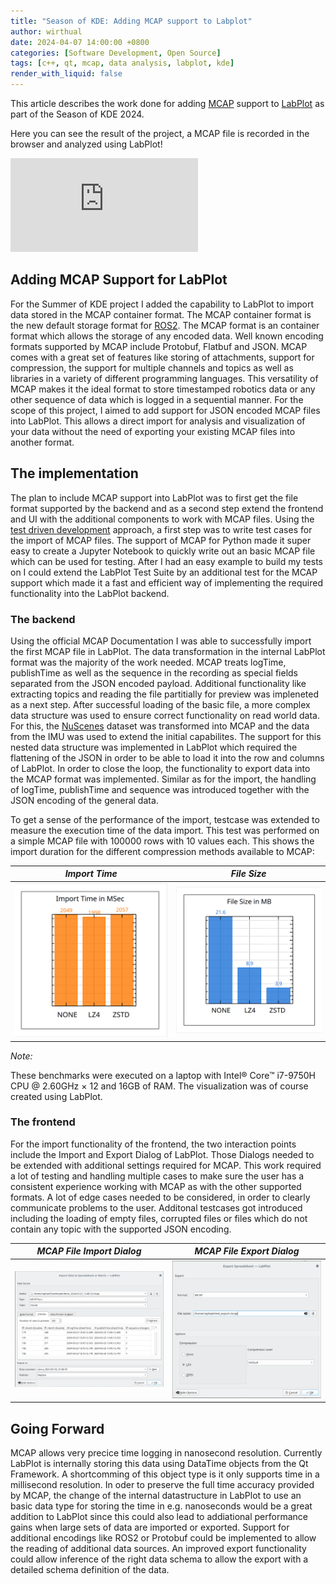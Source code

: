 ```yaml
---
title: "Season of KDE: Adding MCAP support to Labplot"
author: wirthual
date: 2024-04-07 14:00:00 +0800
categories: [Software Development, Open Source]
tags: [c++, qt, mcap, data analysis, labplot, kde]
render_with_liquid: false
---
```


This article describes the work done for adding [MCAP](https://mcap.dev/) support to [LabPlot](https://labplot.kde.org/) as part of the Season of KDE 2024.

Here you can see the result of the project, a MCAP file is recorded in the browser and analyzed using LabPlot!

<iframe src="https://www.youtube.com/embed/kK5QbFi90wA?si=OCwYmXHr-iD7F85r" title="YouTube video player" frameborder="0" allow="accelerometer; autoplay; clipboard-write; encrypted-media; gyroscope; picture-in-picture; web-share" referrerpolicy="strict-origin-when-cross-origin" allowfullscreen></iframe>

## Adding MCAP Support for LabPlot

For the Summer of KDE project I added the capability to LabPlot to import data stored in the MCAP container format. The MCAP container format is the new default storage format for [ROS2](https://www.ros.org/). The MCAP format is an container format which allows the storage of any encoded data. Well known encoding formats supported by MCAP include Protobuf, Flatbuf and JSON. MCAP comes with a great set of features like storing of attachments, support for compression, the support for multiple channels and topics as well as libraries in a variety of different programming languages. This versatility of MCAP makes it the ideal format to store timestamped robotics data or any other sequence of data which is logged in a sequential manner. For the scope of this project, I aimed to add support for JSON encoded MCAP files into LabPlot. This allows a direct import for analysis and visualization of your data without the need of exporting your existing MCAP files into another format.


## The implementation

The plan to include MCAP support into LabPlot was to first get the file format supported by the backend and as a second step extend the frontend and UI with the additional components to work with MCAP files. Using the [test driven development](https://martinfowler.com/bliki/TestDrivenDevelopment.html) approach, a first step was to write test cases for the import of MCAP files. The support of MCAP for Python made it super easy to create a Jupyter Notebook to quickly write out an basic MCAP file which can be used for testing. After I had an easy example to build my tests on I could extend the LabPlot Test Suite by an additional test for the MCAP support which made it a fast and efficient way of implementing the required functionality into the LabPlot backend. 

### The backend
Using the official MCAP Documentation I was able to successfully import the first MCAP file in LabPlot. The data transformation in the internal LabPlot format was the majority of the work needed. MCAP treats logTime, publishTime as well as the sequence in the recording as special fields separated from the JSON encoded payload. Additional functionality like extracting topics and reading the file partitially for preview was impleneted as a next step. After successful loading of the basic file, a more complex data structure was used to ensure correct functionality on read world data. For this, the [NuScenes](https://nuscenes.org/) dataset was transformed into MCAP and the data from the IMU was used to extend the initial capabilites. The support for this nested data structure was implemented in LabPlot which required the flattening of the JSON in order to be able to load it into the row and columns of LabPlot. In order to close the loop, the functionality to export data into the MCAP format was implemented. Similar as for the import, the handling of logTime, publishTime and sequence was introduced together with the JSON encoding of the general data. 

To get a sense of the performance of the import, testcase was extended to measure the execution time of the data import. This test was performed on a simple MCAP file with 100000 rows with 10 values each. This shows the import duration for the different compression methods available to MCAP:

_Import Time_            |  _File Size_
:-------------------------:|:-------------------------:
![Import Time](assets/img/seasonofkde/import_time.png) |![File Size](assets/img/seasonofkde/file_size.png)

_Note:_

These benchmarks were executed on a laptop with Intel® Core™ i7-9750H CPU @ 2.60GHz × 12 and 16GB of RAM. The visualization was of course created using LabPlot.

### The frontend
For the import functionality of the frontend, the two interaction points include the Import and Export Dialog of LabPlot. Those Dialogs needed to be extended with additional settings required for MCAP. This work required a lot of testing and handling multiple cases to make sure the user has a consistent experience working with MCAP as with the other supported formats. A lot of edge cases needed to be considered, in order to clearly communicate problems to the user. Additonal testcases got introduced including the loading of empty files, corrupted files or files which do not contain any topic with the supported JSON encoding.


_MCAP File Import Dialog_             |   _MCAP File Export Dialog_
:-------------------------:|:-------------------------:
![MCAP Import Dialog](assets/img/seasonofkde/import_dialog.png) |![MCAP Export Dialog](assets/img/seasonofkde/export_dialog.png)



## Going Forward
MCAP allows very precice time logging in nanosecond resolution. Currently LabPlot is internally storing this data using DataTime objects from the Qt Framework. A shortcomming of this object type is it only supports time in a millisecond resolution. In oder to preserve the full time accuracy provided by MCAP, the change of the internal datastructure in LabPlot to use an basic data type for storing the time in e.g. nanoseconds would be a great addition to LabPlot since this could also lead to addiational performance gains when large sets of data are imported or exported. Support for additional encodings like ROS2 or Protobuf could be implemented to allow the reading of additional data sources. An improved export functionality could allow inference of the right data schema to allow the export with a detailed schema definition of the data. 

